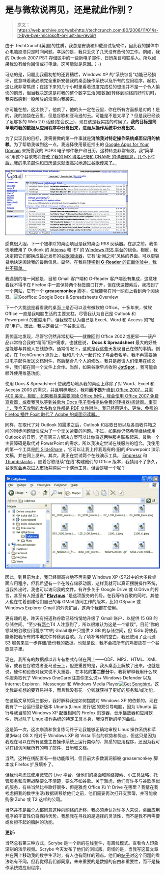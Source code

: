 # 是与微软说再见，还是就此作别？

> 原文：<https://web.archive.org/web/http://techcrunch.com:80/2006/11/01/is-it-bye-bye-microsoft-or-just-au-revoir/>

由于 TechCrunch(英国)的性质，我总是安装和卸载测试版软件，因此我的媒体中心电脑崩溃只是时间问题。幸运的是，我只丢失了几天没有备份的工作。例如，我的 Outlook 2007 PST 存储区中的一些新电子邮件、日历条目和联系人。所以如果我没有给你回信或打电话，这可能就是原因。；-)

可悲的是，问题比我最初想的还要糟糕，Windows XP 的“系统恢复”功能已经损坏，这意味着我必须完全重新安装我的桌面操作系统以及所有的应用程序。起初，这让我非常焦虑；在接下来的几个小时里看着进度完成栏的想法并不是一个令人愉快的前景，但当我决定这是将我的整个数字生活(和数据)转移到网络的好时机时，我突然感到一股解放的浪潮向我袭来。

你可能在想，这太快了，他疯了，他的头一定在云里，你在所有方面都是对的！是的，我的脑袋在云里，但是谷歌和亚马逊的云。可能是不是太早了？但是我已经谈了足够多的 Web 2.0 话题(在会议上)，现在该是我实践的时候了。**我的目标是简单地将我的数据从应用程序中分离出来，进而从操作系统中分离出来**。

为了实现我的目标，我需要做的第一件事就是**消除我对特定操作系统桌面应用的依赖**。为了帮助我做到这一点，我选择使用最近推出的 [Google Apps for Your Domain](https://web.archive.org/web/20201204061020/http://googlesystem.blogspot.com/2006/08/google-launches-corporate-package.html) 来托管我的 POP3 电子邮件帐户和日历。这种转变非常有效。我“简单地”用这个谷歌教程[修改了我的 MX 域名记录和 CNAME 的详细信息，几个小时后，我的电子邮件和日历请求就很高兴地通过谷歌传来了。](https://web.archive.org/web/20201204061020/http://www.google.com/support/a/bin/answer.py?answer=33352)

![Gmail and Google Reader integration](img/784099ce1348c5294e7cd8ae4a5a6f46.png "Gmail and Google Reader integration")

感觉很大胆，下一个被移除的桌面项目是我的桌面 RSS 阅读器。在那之前，我愉快地使用了 Outlook 的 [Attensa](https://web.archive.org/web/20201204061020/http://www.attensa.com/) 和 IE7 的 [Windows RSS 平台](https://web.archive.org/web/20201204061020/http://blogs.msdn.com/ie/archive/2006/02/01/522481.aspx)的组合。相反，我决定把它们都换成最近发布的[谷歌阅读器](https://web.archive.org/web/20201204061020/http://www.google.com/reader)，它有“新闻之河”风格的界面，可以更容易地快速阅读我的最新信息。显然，在我将[转移到 **G-Reader** 的正面体验中，我并不孤单。](https://web.archive.org/web/20201204061020/http://scobleizer.com/2006/10/30/dave-winer-was-right-about-river-reading/)

我遇到的唯一问题是，目前 Gmail 客户端和 G-Reader 客户端没有集成，这意味着我不得不在 Firefox 中一直保持两个标签窗口打开，但在快速搜索后，我找到了一个[网站](https://web.archive.org/web/20201204061020/http://persistent.info/archives/2006/10/13/google-reader-redux)，它有一个 **greasemonkey** 脚本，使我能够在同一网页上看到两个阅读器。![Gooffice: Google Docs & Spreadsheets Overview](img/47024d5136ff19b37c89c32a13a746c3.png "Gooffice: Google Docs & Spreadsheets Overview")

下一个大挑战是看看我的桌面上是否可以没有微软的 Office。十多年来，微软 Office 一直是我电脑生活的主要支柱。尽管我认为自己是 Outlook 和 Powerpoint 的重度用户，但我现在认为自己是 Excel、Word 和 Access 的“轻度”用户。因此，我决定尝试一下谷歌文档。

我惊喜地发现，尽管它仍然非常初级——就像回到 Office 2002 或更早——该产品非常符合我的“精简”用户需求。也就是说， **Docs & Spreadsheet** 最大的好处是能够与其他人在线协作。通常情况下，这就是我这些天发现自己在做的事情。例如，在 TechCrunch 派对上，我和几个人一起讨论了与会者名单。我不再需要通过电子邮件发送文档附件，然后整合几个人的修改。我只是邀请人们使用在线文件，我们都在同一个文件上合作。当然，如果谷歌早点收购 [**JotSpot**](https://web.archive.org/web/20201204061020/http://googleblog.blogspot.com/2006/10/spot-on.html) ，我可能会额外使用维基功能。

使用 Docs & Spreadsheet 使我成功地从我的桌面上移除了对 Word、Excel 和 Access 2003 的需求，并且明确地说，我将**而不是**升级[到 Office 2007，只需 400 美元。相反，如果我将来需要阅读 Office 附件，我会使用 Office 2007 免费查看器，或者我可以等到谷歌为 Docs 电子表格提供免费的转换器/阅读器。事实上，我今天收到的大多数文件都是 PDF 文件附件，我已经用更小、更快、免费的 Firefox 插件 Foxit 取代了 Adobe 的桌面阅读器。](https://web.archive.org/web/20201204061020/http://www.microsoft.com/office/preview/info/pricing.mspx)

同样，在取代了对 Outlook 的需求之后，Outlook 和谷歌日历以及各自收件箱之间的同步问题很快成为了一个无关紧要的问题。不过，如果你仍然希望继续使用 Outlook 的日历，还有第三方解决方案可以让你将这两种服务联系起来。最后一个主要障碍是取代对 PowerPoint 的需求，所以我决定尝试在线服务的组合。我使用的第一个工具是[的 SlideShare](https://web.archive.org/web/20201204061020/http://www.beta.techcrunch.com/2006/10/04/introducing-slideshare-power-point-youtube/) ，它可以让我上传我现有的(旧的)Powerpoint 演示文稿，并在网上发布。其次，我正在尝试两个在线演示工具， [Empressr](https://web.archive.org/web/20201204061020/http://www.beta.techcrunch.com/2006/07/12/empressr-a-flash-powerpoint-competitor/) 和 [Thumbstacks](https://web.archive.org/web/20201204061020/http://www.beta.techcrunch.com/2006/03/09/thumbstacks-ajaxflash-web-powerpoint/) 。随着谷歌继续“在线”构建他们的 Office 版本，我猜用不了多久，谷歌[就会再次进入市场](https://web.archive.org/web/20201204061020/http://en.wikipedia.org/wiki/List_of_acquisitions_by_Google)并购买一个演示工具，但会是哪一个呢？

![GMail Drive shell extension](img/c256ad5065f35e0cea4e8d6535bf19f2.png "GMail Drive shell extension")

因此，到目前为止，我已经很高兴地不再需要 Windows XP (SP2)中的大多数桌面应用程序，但我希望有一个在线存储驱动器，这样我就可以真正摆脱操作系统，当我外出时，我也可以访问我的文件。有许多关于 Google Drive 或 G:Drive 的传言，甚至有人报道说“ **[Playtpus](https://web.archive.org/web/20201204061020/http://www.start.com.my/blog/google-playtpus-gdrive/)** ”是这项服务的代号。在我等待谷歌的同时，其他人也在忙着创建他们自己的与 GMail 协同工作的版本，比如 GSpace 或 Windows Explorer Gmail 的外壳扩展，这两个我都在使用。

更有趣的是，昨天有报道称谷歌已经悄悄地升级了 Gmail 账户，以提供 15 GB 的存储空间。“至少有[两个](https://web.archive.org/web/20201204061020/http://jerryr.com/2006/9/22/google-apps-gmail-now-holds-15-gb)T4 人注意到了，所以很难认为这是一个错误”。目前“你的领域的谷歌应用程序”中的 Gmail 帐户只提供 2 GB 的存储空间，但 15Gb 将使我能够把我所有的本地文件转移到谷歌。为了填补等待的空白，我还使用了亚马逊 S3 服务来进一步存储/备份我的数据。也就是说，我不会把所有的鸡蛋放在一个谷歌篮子里。

现在，我所有的数据都以非专有格式存储在网上——ODF、MP3、HTML、XML 等，或者在谷歌或者亚马逊云上，但更重要的是，我从桌面上解放了出来。也就是说，硬件和设备对我来说不太重要。
在本帖的**第二部分**中，我将解释我用什么软件服务取代了 Windows OneCare(注意你怎么说)+ Windows Defender 以及 Internet Explorer、Messenger 和 Windows Media Player[![Get Songbird](img/005beccd568ce5dccd823a8148f7e4f8.png)](https://web.archive.org/web/20201204061020/http://songbirdnest.com/)。这比我最初想的要容易得多，而且我没有花一分钱就获得了更好的服务和/或功能。

在这篇文章的第三部分，我将解释我是如何摆脱对 Windows XP 的依赖的。现在我有了一台运行最新版本 Ubuntu(Linux 发行版)的双引导电脑，因为 Ubuntu 运行与我当前的 Windows XP 配置相同的 Firefox 浏览器、音乐播放器和应用软件，所以除了 Linux 操作系统的特定工具本身，我没有新的学习曲线。

这是第一次，这次崩溃和恢复练习终于让我能够正确地审视 Linux 操作系统和苹果(Mac) OS X 相对于 Windows XP 和 Vista 平台的优势和优点，但这只是因为我现在可以在所有这些主要操作系统上运行类似的、熟悉的应用程序，还因为我可以在线访问我所有的电子邮件、日历和文档。

当然，这种在线配置有一些功能限制，但目前大多数漏洞都被 greasemonkey 脚本或 Firefox 扩展填补了。

但我也考虑过使用微软的 Live 平台，但他们的桌面和网络搜索、小工具战略、托管服务和应用战略要么不清楚，要么不如谷歌。关于雅虎，他们有许多与谷歌类似的服务，有些当然比谷歌好很多，但是雅虎 Office 和 Y: Drive 在哪里？我猜在我考虑把我的数字生活/数据转移给他们之前，他们需要再次打开支票簿，并可能收购像 Zoho 或 T2 这样的公司。

当然[并不是每个人都同意](https://web.archive.org/web/20201204061020/http://dondodge.typepad.com/the_next_big_thing/2006/08/google_competes.html)这种向网络的迁移，我必须承认对许多人来说，桌面应用程序的丰富性仍将保持优势。我想我在寻找的是选择的灵活性，而不是我不再需要或负担不起的臃肿的功能。

**更新:**

当然总有第三种方式，Scrybe 是一个新的在线套件，有离线模式。查看令人印象深刻的演示视频。Scrybe 今天发布了他们的测试版。奇怪的是，当我写这篇文章并在网上移动我的数字生活时，有人也有同样的观点。他们的[帖子](https://web.archive.org/web/20201204061020/http://www.readwriteweb.com/archives/elephants_and_evolution.php)对这个问题的看法略有不同，但我觉得我们都同意，未来重要的是数据的自由和重要性，而不是操作系统或应用程序。